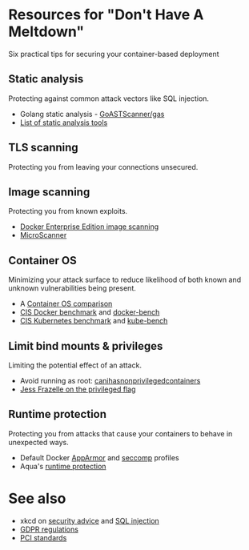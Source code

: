 # Resources for "Don't Have A Meltdown"

Six practical tips for securing your container-based deployment

## Static analysis
Protecting against common attack vectors like SQL injection.

* Golang static analysis - [GoASTScanner/gas](https://github.com/GoASTScanner/gas) 
* [List of static analysis tools](https://en.wikipedia.org/wiki/List_of_tools_for_static_code_analysis)

## TLS scanning
Protecting you from leaving your connections unsecured.

## Image scanning
Protecting you from known exploits.

* [Docker Enterprise Edition image scanning](https://docs.docker.com/ee/#secure-supply-chain)
* [MicroScanner](https://github.com/aquasecurity/microscanner)

## Container OS
Minimizing your attack surface to reduce likelihood of both known and unknown vulnerabilities being present.

* A [Container OS comparison](https://blog.codeship.com/container-os-comparison/)
* [CIS Docker benchmark](https://www.cisecurity.org/benchmark/docker/) and [docker-bench](https://github.com/docker/docker-bench-security)
* [CIS Kubernetes benchmark](https://www.cisecurity.org/benchmark/kubernetes/) and [kube-bench](https://github.com/aquasecurity/kube-bench)

## Limit bind mounts & privileges
Limiting the potential effect of an attack. 

* Avoid running as root: [canihasnonprivilegedcontainers](http://canihaznonprivilegedcontainers.info/)
* [Jess Frazelle on the privileged flag](https://twitter.com/jessfraz/status/985947353981976576)

## Runtime protection 
Protecting you from attacks that cause your containers to behave in unexpected ways. 

* Default Docker [AppArmor](https://docs.docker.com/engine/security/apparmor/) and [seccomp](https://docs.docker.com/engine/security/seccomp/) profiles
* Aqua's [runtime protection](https://www.aquasec.com/use-cases/container-runtime-protection/)

# See also

* xkcd on [security advice](https://xkcd.com/1820/) and [SQL injection](https://xkcd.com/327/)
* [GDPR regulations](https://publications.europa.eu/en/publication-detail/-/publication/3e485e15-11bd-11e6-ba9a-01aa75ed71a1/language-en)
* [PCI standards](https://www.pcisecuritystandards.org/documents/PCI_DSS_v3-2-1.pdf?agreement=true&time=1528365009327)
